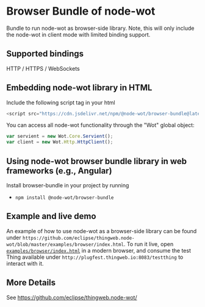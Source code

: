 # Browser Bundle of node-wot

Bundle to run node-wot as browser-side library. Note, this will only include the node-wot in client mode with limited binding support.

## Supported bindings

HTTP / HTTPS / WebSockets

## Embedding node-wot library in HTML

Include the following script tag in your html

```js
<script src="https://cdn.jsdelivr.net/npm/@node-wot/browser-bundle@latest/dist/wot-bundle.min.js"></script>
```

You can access all node-wot functionality through the "Wot" global object:

```js
var servient = new Wot.Core.Servient();
var client = new Wot.Http.HttpClient();
```

## Using node-wot browser bundle library in web frameworks (e.g., Angular)

Install browser-bundle in your project by running

-   `npm install @node-wot/browser-bundle`

## Example and live demo

An example of how to use node-wot as a browser-side library can be found under `https://github.com/eclipse/thingweb.node-wot/blob/master/examples/browser/index.html`.
To run it live, open [`examples/browser/index.html`](http://plugfest.thingweb.io/webui/) in a modern browser,
and consume the test Thing available under `http://plugfest.thingweb.io:8083/testthing` to interact with it.

## More Details

See <https://github.com/eclipse/thingweb.node-wot/>
